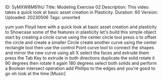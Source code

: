 ID: 5yMXW8M61hU
Title: Modeling Exercise 02
Description: This video takes a quick look at basic asset creation in Plasticity.
Duration: 60
Version: 
Uploaded: 20230506
Tags: unsorted

yum yum Floyd here with a quick look at
basic asset creation and plasticity to
Showcase some of the features in
plasticity let's build this simple
object start by creating a circle curve
using the center circle tool press o to
offset the circle and create a smaller
Circle create another curve using the
center rectangle tool then use the
control Point curve tool to connect the
shapes and mirror the new curve using
alt X
select the faces and extrude them
press the Tab Key to extrude in both
directions
duplicate the solid rotate it 90 degrees
then rotate it again 180 degrees
select both solids and perform a Boolean
intersect operation
add Phillips to the edges
and you're good to go oh look at the
time
[Music]
